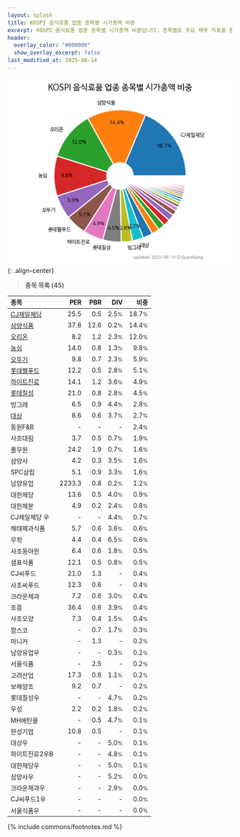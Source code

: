 ```yaml
---
layout: splash
title: KOSPI 음식료품 업종 종목별 시가총액 비중
excerpt: KOSPI 음식료품 업종 종목별 시가총액 비중입니다. 종목별로 주요 재무 지표를 함께 표시합니다.
header:
  overlay_color: "#800000"
  show_overlay_excerpt: false
last_modified_at: 2025-08-14
---
```



![KOSPI 음식료품 업종 종목별 시가총액 비중](/stats/sector/images/kospi_업종_음식료품_종목.png){: .align-center}


> **종목 목록 (45)**<a id="list"></a>

| **종목** | **PER** | **PBR** | **DIV** | **비중** |
| :------- | ------: | ------: | ------: | -------: |
| [CJ제일제당](/097950/) | 25.5 | 0.5 | 2.5<small>%</small> | 18.7<small>%</small> |
| [삼양식품](/003230/) | 37.8 | 12.6 | 0.2<small>%</small> | 14.4<small>%</small> |
| [오리온](/271560/) | 8.2 | 1.2 | 2.3<small>%</small> | 12.0<small>%</small> |
| [농심](/004370/) | 14.0 | 0.8 | 1.3<small>%</small> | 9.8<small>%</small> |
| [오뚜기](/007310/) | 9.8 | 0.7 | 2.3<small>%</small> | 5.9<small>%</small> |
| [롯데웰푸드](/280360/) | 12.2 | 0.5 | 2.8<small>%</small> | 5.1<small>%</small> |
| [하이트진로](/000080/) | 14.1 | 1.2 | 3.6<small>%</small> | 4.9<small>%</small> |
| [롯데칠성](/005300/) | 21.0 | 0.8 | 2.8<small>%</small> | 4.5<small>%</small> |
| 빙그레 | 6.5 | 0.9 | 4.4<small>%</small> | 2.8<small>%</small> |
| [대상](/001680/) | 8.6 | 0.6 | 3.7<small>%</small> | 2.7<small>%</small> |
| 동원F&B | - | - | - | 2.4<small>%</small> |
| 사조대림 | 3.7 | 0.5 | 0.7<small>%</small> | 1.9<small>%</small> |
| 풀무원 | 24.2 | 1.9 | 0.7<small>%</small> | 1.6<small>%</small> |
| 삼양사 | 4.2 | 0.3 | 3.5<small>%</small> | 1.6<small>%</small> |
| SPC삼립 | 5.1 | 0.9 | 3.3<small>%</small> | 1.6<small>%</small> |
| 남양유업 | 2233.3 | 0.8 | 0.2<small>%</small> | 1.2<small>%</small> |
| 대한제당 | 13.6 | 0.5 | 4.0<small>%</small> | 0.9<small>%</small> |
| 대한제분 | 4.9 | 0.2 | 2.4<small>%</small> | 0.8<small>%</small> |
| CJ제일제당 우 | - | - | 4.4<small>%</small> | 0.7<small>%</small> |
| 해태제과식품 | 5.7 | 0.6 | 3.6<small>%</small> | 0.6<small>%</small> |
| 무학 | 4.4 | 0.4 | 6.5<small>%</small> | 0.6<small>%</small> |
| 사조동아원 | 6.4 | 0.6 | 1.8<small>%</small> | 0.5<small>%</small> |
| 샘표식품 | 12.1 | 0.5 | 0.8<small>%</small> | 0.5<small>%</small> |
| CJ씨푸드 | 21.0 | 1.3 | - | 0.4<small>%</small> |
| 사조씨푸드 | 12.3 | 0.6 | - | 0.4<small>%</small> |
| 크라운제과 | 7.2 | 0.6 | 3.0<small>%</small> | 0.4<small>%</small> |
| 조흥 | 36.4 | 0.6 | 3.9<small>%</small> | 0.4<small>%</small> |
| 사조오양 | 7.3 | 0.4 | 1.5<small>%</small> | 0.4<small>%</small> |
| 팜스코 | - | 0.7 | 1.7<small>%</small> | 0.3<small>%</small> |
| 마니커 | - | 1.3 | - | 0.2<small>%</small> |
| 남양유업우 | - | - | 0.3<small>%</small> | 0.2<small>%</small> |
| 서울식품 | - | 2.5 | - | 0.2<small>%</small> |
| 고려산업 | 17.3 | 0.6 | 1.1<small>%</small> | 0.2<small>%</small> |
| 보해양조 | 9.2 | 0.7 | - | 0.2<small>%</small> |
| 롯데칠성우 | - | - | 4.7<small>%</small> | 0.2<small>%</small> |
| 우성 | 2.2 | 0.2 | 1.8<small>%</small> | 0.2<small>%</small> |
| MH에탄올 | - | 0.5 | 4.7<small>%</small> | 0.1<small>%</small> |
| 한성기업 | 10.8 | 0.5 | - | 0.1<small>%</small> |
| 대상우 | - | - | 5.0<small>%</small> | 0.1<small>%</small> |
| 하이트진로2우B | - | - | 4.8<small>%</small> | 0.1<small>%</small> |
| 대한제당우 | - | - | 5.0<small>%</small> | 0.1<small>%</small> |
| 삼양사우 | - | - | 5.2<small>%</small> | 0.0<small>%</small> |
| 크라운제과우 | - | - | 2.9<small>%</small> | 0.0<small>%</small> |
| CJ씨푸드1우 | - | - | - | 0.0<small>%</small> |
| 서울식품우 | - | - | - | 0.0<small>%</small> |

{% include commons/footnotes.md %}